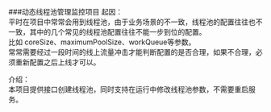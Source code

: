 ###动态线程池管理监控项目
起因：<br>
平时在项目中常常会用到线程池，由于业务场景的不一致，线程池的配置往往也不一致，其中的几个常见的线程池配置往往不能一步到位的配置。<br>
比如 coreSize、maximumPoolSize、workQueue等参数。<br>
常常需要经过一段时间的线上流量冲击才能判断配置的是否合理，如果不合理，必须重新配置之后上线才可以。<br>

介绍：<br>
本项目提供接口创建线程池，同时支持在运行中修改线程池参数，不需要重启服务。